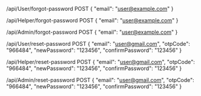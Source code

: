 /api/User/forgot-password POST
{
  "email": "user@example.com"
}

/api/Helper/forgot-password POST
{
  "email": "user@example.com"
}

/api/Admin/forgot-password POST
{
  "email": "user@example.com"
}


/api/User/reset-password POST
{
  "email": "user@gmail.com",
  "otpCode": "966484",
  "newPassword": "123456",
  "confirmPassword": "123456"
}

/api/Helper/reset-password POST
{
  "email": "user@gmail.com",
  "otpCode": "966484",
  "newPassword": "123456",
  "confirmPassword": "123456"
}

/api/Admin/reset-password POST
{
  "email": "user@gmail.com",
  "otpCode": "966484",
  "newPassword": "123456",
  "confirmPassword": "123456"
}
